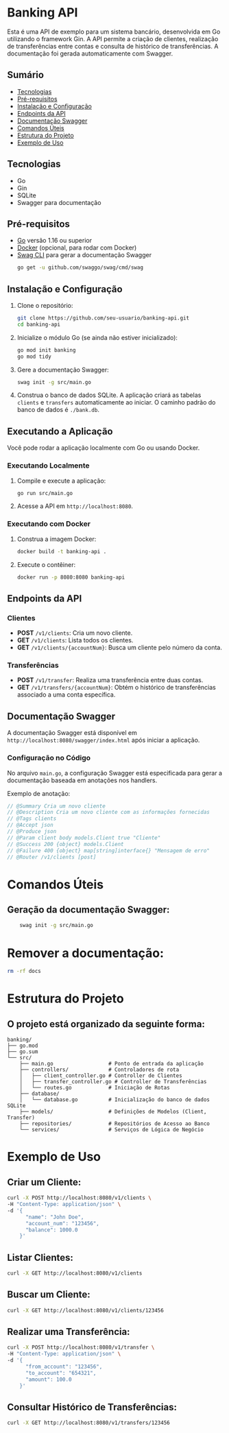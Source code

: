 # Banking API

Esta é uma API de exemplo para um sistema bancário, desenvolvida em Go utilizando o framework Gin. A API permite a criação de clientes, realização de transferências entre contas e consulta de histórico de transferências. A documentação foi gerada automaticamente com Swagger.

## Sumário
- [Tecnologias](#tecnologias)
- [Pré-requisitos](#pré-requisitos)
- [Instalação e Configuração](#instalação-e-configuração)
- [Endpoints da API](#endpoints-da-api)
- [Documentação Swagger](#documentação-swagger)
- [Comandos Úteis](#comandos-úteis)
- [Estrutura do Projeto](#estrutura-do-projeto)
- [Exemplo de Uso](#exemplo-de-uso)

## Tecnologias

- Go
- Gin
- SQLite
- Swagger para documentação

## Pré-requisitos

- [Go](https://golang.org/doc/install) versão 1.16 ou superior
- [Docker](https://docs.docker.com/get-docker/) (opcional, para rodar com Docker)
- [Swag CLI](https://github.com/swaggo/swag) para gerar a documentação Swagger
    ```bash
    go get -u github.com/swaggo/swag/cmd/swag
    ```

## Instalação e Configuração

1. Clone o repositório:

    ```bash
    git clone https://github.com/seu-usuario/banking-api.git
    cd banking-api
    ```

2. Inicialize o módulo Go (se ainda não estiver inicializado):

    ```bash
    go mod init banking
    go mod tidy
    ```

3. Gere a documentação Swagger:

    ```bash
    swag init -g src/main.go
    ```

4. Construa o banco de dados SQLite. A aplicação criará as tabelas `clients` e `transfers` automaticamente ao iniciar. O caminho padrão do banco de dados é `./bank.db`.

## Executando a Aplicação

Você pode rodar a aplicação localmente com Go ou usando Docker.

### Executando Localmente

1. Compile e execute a aplicação:

    ```bash
    go run src/main.go
    ```

2. Acesse a API em `http://localhost:8080`.

### Executando com Docker

1. Construa a imagem Docker:

    ```bash
    docker build -t banking-api .
    ```

2. Execute o contêiner:

    ```bash
    docker run -p 8080:8080 banking-api
    ```

## Endpoints da API

### Clientes

- **POST** `/v1/clients`: Cria um novo cliente.
- **GET** `/v1/clients`: Lista todos os clientes.
- **GET** `/v1/clients/{accountNum}`: Busca um cliente pelo número da conta.

### Transferências

- **POST** `/v1/transfer`: Realiza uma transferência entre duas contas.
- **GET** `/v1/transfers/{accountNum}`: Obtém o histórico de transferências associado a uma conta específica.

## Documentação Swagger

A documentação Swagger está disponível em `http://localhost:8080/swagger/index.html` após iniciar a aplicação.

### Configuração no Código

No arquivo `main.go`, a configuração Swagger está especificada para gerar a documentação baseada em anotações nos handlers.

Exemplo de anotação:

```go
// @Summary Cria um novo cliente
// @Description Cria um novo cliente com as informações fornecidas
// @Tags clients
// @Accept json
// @Produce json
// @Param client body models.Client true "Cliente"
// @Success 200 {object} models.Client
// @Failure 400 {object} map[string]interface{} "Mensagem de erro"
// @Router /v1/clients [post]
```

# Comandos Úteis
## Geração da documentação Swagger:

```bash
    swag init -g src/main.go
```

# Remover a documentação:
```bash
rm -rf docs
```

# Estrutura do Projeto
## O projeto está organizado da seguinte forma:
```
banking/
├── go.mod
├── go.sum
└── src/
    ├── main.go                  # Ponto de entrada da aplicação
    ├── controllers/             # Controladores de rota
    │   ├── client_controller.go # Controller de Clientes
    │   ├── transfer_controller.go # Controller de Transferências
    │   └── routes.go            # Iniciação de Rotas
    ├── database/
    │   └── database.go          # Inicialização do banco de dados SQLite
    ├── models/                  # Definições de Modelos (Client, Transfer)
    ├── repositories/            # Repositórios de Acesso ao Banco
    └── services/                # Serviços de Lógica de Negócio
```

# Exemplo de Uso
## Criar um Cliente:

```bash
curl -X POST http://localhost:8080/v1/clients \
-H "Content-Type: application/json" \
-d '{
      "name": "John Doe",
      "account_num": "123456",
      "balance": 1000.0
    }'
```

## Listar Clientes:
```bash
curl -X GET http://localhost:8080/v1/clients
```


## Buscar um Cliente:
```bash
curl -X GET http://localhost:8080/v1/clients/123456
```

## Realizar uma Transferência:
```bash
curl -X POST http://localhost:8080/v1/transfer \
-H "Content-Type: application/json" \
-d '{
      "from_account": "123456",
      "to_account": "654321",
      "amount": 100.0
    }'
```

## Consultar Histórico de Transferências:
```bash
curl -X GET http://localhost:8080/v1/transfers/123456
```

